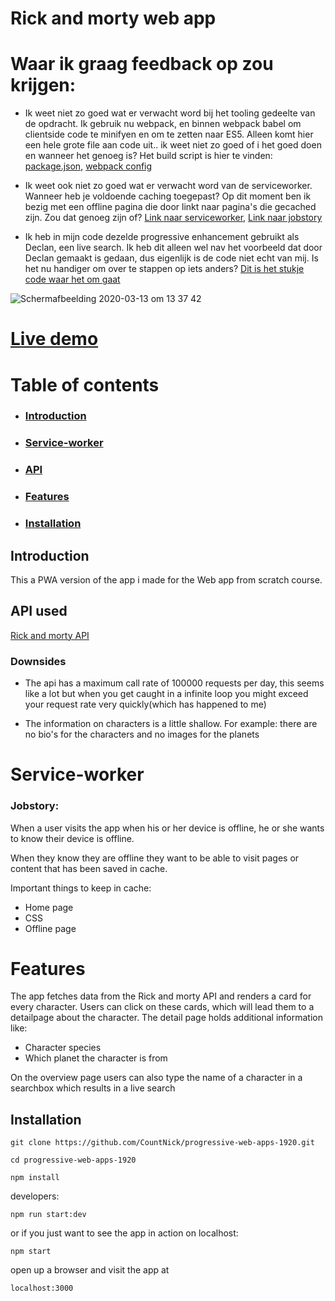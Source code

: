# Rick and morty web app

# Waar ik graag feedback op zou krijgen:

* Ik weet niet zo goed wat er verwacht word bij het tooling gedeelte van de opdracht. Ik gebruik nu webpack, en binnen webpack babel om clientside code te minifyen en om te zetten naar ES5. Alleen komt hier een hele grote file aan code uit.. ik weet niet zo goed of i het goed doen en wanneer het genoeg is? Het build script is hier te vinden: [package.json](https://github.com/CountNick/progressive-web-apps-1920/blob/master/package.json), [webpack config](https://github.com/CountNick/progressive-web-apps-1920/blob/master/webpack.config.js)

* Ik weet ook niet zo goed wat er verwacht word van de serviceworker. Wanneer heb je voldoende caching toegepast? Op dit moment ben ik bezig met een offline pagina die door linkt naar pagina's die gecached zijn. Zou dat genoeg zijn of?
[Link naar serviceworker](https://github.com/CountNick/progressive-web-apps-1920/blob/master/server/static/serviceWorker.js), [Link naar jobstory](https://github.com/CountNick/progressive-web-apps-1920#service-worker-1)

* Ik heb in mijn code dezelde progressive enhancement gebruikt als Declan, een live search. Ik heb dit alleen wel nav het voorbeeld dat door Declan gemaakt is gedaan, dus eigenlijk is de code niet echt van mij. Is het nu handiger om over te stappen op iets anders? [Dit is het stukje code waar het om gaat](https://github.com/CountNick/progressive-web-apps-1920/blob/master/server/static/js/search.js)


![Schermafbeelding 2020-03-13 om 13 37 42](https://user-images.githubusercontent.com/47485018/76621549-f23a5980-652f-11ea-84c5-71bb76657664.png)


# [Live demo](https://total-rickall.herokuapp.com/)

# Table of contents

* ### [Introduction](https://github.com/CountNick/progressive-web-apps-1920#introduction-1)
* ### [Service-worker]()
* ### [API](https://github.com/CountNick/progressive-web-apps-1920#api-used)
* ### [Features](https://github.com/CountNick/progressive-web-apps-1920#features-1)
* ### [Installation](https://github.com/CountNick/progressive-web-apps-1920#installation-1)

## Introduction

This a PWA version of the app i made for the Web app from scratch course.

## API used

[Rick and morty API](https://rickandmortyapi.com/)

### Downsides

* The api has a maximum call rate of 100000 requests per day, this seems like a lot but when you get caught in a infinite loop you might exceed your request rate very quickly(which has happened to me)

* The information on characters is a little shallow. For example: there are no bio's for the characters and no images for the planets

# Service-worker

### Jobstory:

When a user visits the app when his or her device is offline, he or she wants to know their device is offline.

When they know they are offline they want to be able to visit pages or content that has been saved in cache.

Important things to keep in cache:

* Home page
* CSS
* Offline page


# Features

The app fetches data from the Rick and morty API and renders a card for every character. Users can click on these cards, which will lead them to a detailpage about the character. The detail page holds additional information like: 

* Character species
* Which planet the character is from 

On the overview page users can also type the name of a character in a searchbox which results in a live search

## Installation


```
git clone https://github.com/CountNick/progressive-web-apps-1920.git
```

```
cd progressive-web-apps-1920
```

```
npm install
```

developers:
```
npm run start:dev
```
or if you just want to see the app in action on localhost:
```
npm start
```

open up a browser and visit the app at

```
localhost:3000
```
<!-- Add a link to your live demo in Github Pages 🌐-->

<!-- ☝️ replace this description with a description of your own work -->

<!-- Add a nice image here at the end of the week, showing off your shiny frontend 📸 -->

<!-- Maybe a table of contents here? 📚 -->

<!-- How about a section that describes how to install this project? 🤓 -->

<!-- ...but how does one use this project? What are its features 🤔 -->

<!-- What external data source is featured in your project and what are its properties 🌠 -->

<!-- Maybe a checklist of done stuff and stuff still on your wishlist? ✅ -->

<!-- How about a license here? 📜 (or is it a licence?) 🤷 -->
